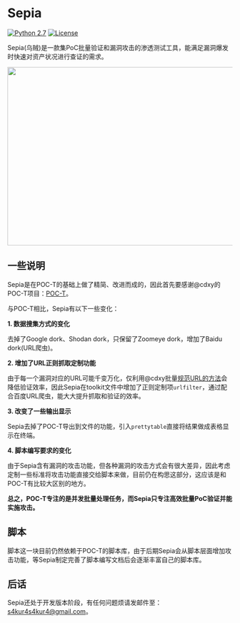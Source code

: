# Sepia
[![Python 2.7](https://img.shields.io/badge/python-2.7-red.svg)](https://www.python.org/) [![License](https://img.shields.io/badge/license-GPLv2-blue.svg)](https://github.com/S4kur4/Sepia/blob/master/LICENSE)

Sepia(乌贼)是一款集PoC批量验证和漏洞攻击的渗透测试工具，能满足漏洞爆发时快速对资产状况进行查证的需求。

<img src="https://ooo.0o0.ooo/2017/08/25/599fbbaf3366a.png" width="600" height="400">

## 一些说明
Sepia是在POC-T的基础上做了精简、改进而成的，因此首先要感谢@cdxy的POC-T项目：[POC-T](https://github.com/Xyntax/POC-T)。

与POC-T相比，Sepia有以下一些变化：

**1. 数据搜集方式的变化**

去掉了Google dork、Shodan dork，只保留了Zoomeye dork，增加了Baidu dork(URL爬虫)。

**2. 增加了URL正则抓取定制功能**

由于每一个漏洞对应的URL可能千变万化，仅利用@cdxy批量[规范URL的方法](https://www.cdxy.me/?p=640)会降低验证效率，因此Sepia在toolkit文件中增加了正则定制项`urlfilter`，通过配合百度URL爬虫，能大大提升抓取和验证的效率。

**3. 改变了一些输出显示**

Sepia去掉了POC-T导出到文件的功能，引入`prettytable`直接将结果做成表格显示在终端。

**4. 脚本编写要求的变化**

由于Sepia含有漏洞的攻击功能，但各种漏洞的攻击方式会有很大差异，因此考虑定制一些标准将攻击功能直接交给脚本来做，目前仍在构思这部分，这应该是和POC-T有比较大区别的地方。

**总之，POC-T专注的是并发批量处理任务，而Sepia只专注高效批量PoC验证并能实施攻击。**

## 脚本

脚本这一块目前仍然依赖于POC-T的脚本库，由于后期Sepia会从脚本层面增加攻击功能，等Sepia制定完善了脚本编写文档后会逐渐丰富自己的脚本库。

## 后话

Sepia还处于开发版本阶段，有任何问题烦请发邮件至：[s4kur4s4kur4@gmail.com](mailto:s4kur4s4kur4@gmail.com?Subject=Hello%20S4kur4)。

